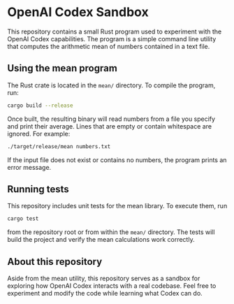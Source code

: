 # OpenAI Codex Sandbox

This repository contains a small Rust program used to experiment with the OpenAI Codex capabilities. The program is a simple command line utility that computes the arithmetic mean of numbers contained in a text file.

## Using the mean program

The Rust crate is located in the `mean/` directory. To compile the program, run:

```bash
cargo build --release
```

Once built, the resulting binary will read numbers from a file you specify and print their average. Lines that are empty or contain whitespace are ignored. For example:

```bash
./target/release/mean numbers.txt
```

If the input file does not exist or contains no numbers, the program prints an error message.

## Running tests

This repository includes unit tests for the mean library. To execute them, run

```bash
cargo test
```

from the repository root or from within the `mean/` directory. The tests will
build the project and verify the mean calculations work correctly.

## About this repository

Aside from the mean utility, this repository serves as a sandbox for exploring how OpenAI Codex interacts with a real codebase. Feel free to experiment and modify the code while learning what Codex can do.
